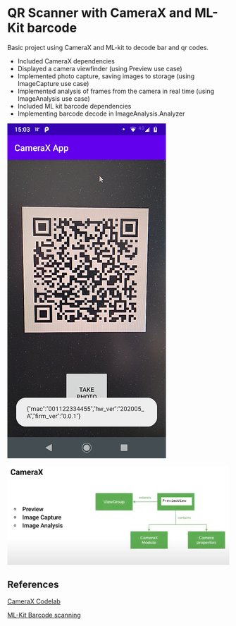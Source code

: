 # QR Scanner with CameraX and ML-Kit barcode

Basic project using CameraX and ML-kit to decode bar and qr codes.

- Included CameraX dependencies
- Displayed a camera viewfinder (using Preview use case)
- Implemented photo capture, saving images to storage (using ImageCapture use case)
- Implemented analysis of frames from the camera in real time (using ImageAnalysis use case)
- Included ML kit barcode dependencies
- Implementing barcode decode in ImageAnalysis.Analyzer

![QR decode screenshot](screenshots/QR_detection.png)

![CameraX block diagram](screenshots/cameraXdiagram.png)

## References

[CameraX Codelab](https://codelabs.developers.google.com/codelabs/camerax-getting-started/#0)

[ML-Kit Barcode scanning](https://developers.google.com/ml-kit/vision/barcode-scanning/android)
